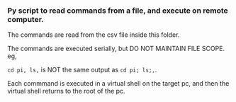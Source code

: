 ### Py script to read commands from a file, and execute on remote computer.

The commands are read from the csv file inside this folder.


The commands are executed serially, but DO NOT MAINTAIN FILE SCOPE. eg,

`cd pi, ls,` is NOT the same output as `cd pi; ls;,`.

Each commmand is executed in a virtual shell on the target pc, and then the virtual shell returns to the root of the pc.



